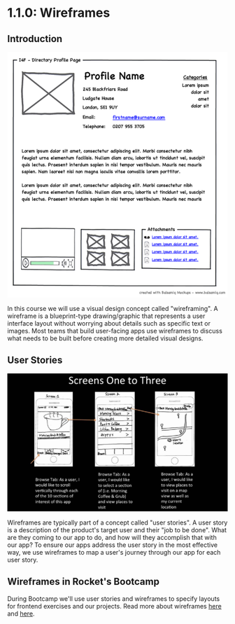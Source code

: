 # 1.1.0: Wireframes

## Introduction

![](../../.gitbook/assets/Profilewireframe.png)

In this course we will use a visual design concept called "wireframing". A wireframe is a blueprint-type drawing/graphic that represents a user interface layout without worrying about details such as specific text or images. Most teams that build user-facing apps use wireframes to discuss what needs to be built before creating more detailed visual designs.

## User Stories

![](<../../.gitbook/assets/user story wireframe example.jpeg>)

Wireframes are typically part of a concept called "user stories". A user story is a description of the product's target user and their "job to be done". What are they coming to our app to do, and how will they accomplish that with our app? To ensure our apps address the user story in the most effective way, we use wireframes to map a user's journey through our app for each user story.

## Wireframes in Rocket's Bootcamp

During Bootcamp we'll use user stories and wireframes to specify layouts for frontend exercises and our projects. Read more about wireframes [here](https://www.experienceux.co.uk/faqs/what-is-wireframing/) and [here](https://en.wikipedia.org/wiki/Website\_wireframe).
